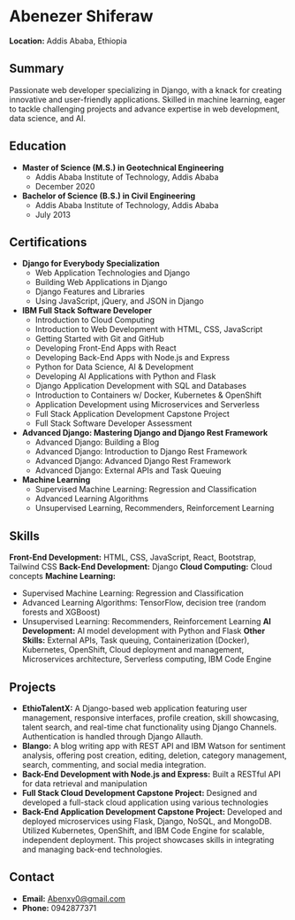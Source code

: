 # Abenezer Shiferaw

**Location:** Addis Ababa, Ethiopia

## Summary

Passionate web developer specializing in Django, with a knack for creating innovative and user-friendly applications. Skilled in machine learning, eager to tackle challenging projects and advance expertise in web development, data science, and AI.

## Education

* **Master of Science (M.S.) in Geotechnical Engineering**
  * Addis Ababa Institute of Technology, Addis Ababa
  * December 2020
* **Bachelor of Science (B.S.) in Civil Engineering**
  * Addis Ababa Institute of Technology, Addis Ababa
  * July 2013

## Certifications

* **Django for Everybody Specialization**
  * Web Application Technologies and Django
  * Building Web Applications in Django
  * Django Features and Libraries
  * Using JavaScript, jQuery, and JSON in Django
* **IBM Full Stack Software Developer**
  * Introduction to Cloud Computing
  * Introduction to Web Development with HTML, CSS, JavaScript
  * Getting Started with Git and GitHub
  * Developing Front-End Apps with React
  * Developing Back-End Apps with Node.js and Express
  * Python for Data Science, AI & Development
  * Developing AI Applications with Python and Flask
  * Django Application Development with SQL and Databases
  * Introduction to Containers w/ Docker, Kubernetes & OpenShift
  * Application Development using Microservices and Serverless
  * Full Stack Application Development Capstone Project
  * Full Stack Software Developer Assessment
* **Advanced Django: Mastering Django and Django Rest Framework**
  * Advanced Django: Building a Blog
  * Advanced Django: Introduction to Django Rest Framework
  * Advanced Django: Advanced Django Rest Framework
  * Advanced Django: External APIs and Task Queuing
* **Machine Learning**
  * Supervised Machine Learning: Regression and Classification
  * Advanced Learning Algorithms
  * Unsupervised Learning, Recommenders, Reinforcement Learning

## Skills

**Front-End Development:** HTML, CSS, JavaScript, React, Bootstrap, Tailwind CSS
**Back-End Development:** Django
**Cloud Computing:** Cloud concepts
**Machine Learning:**
  * Supervised Machine Learning: Regression and Classification
  * Advanced Learning Algorithms: TensorFlow, decision tree (random forests and XGBoost)
  * Unsupervised Learning: Recommenders, Reinforcement Learning
**AI Development:** AI model development with Python and Flask
**Other Skills:** External APIs, Task queuing, Containerization (Docker), Kubernetes, OpenShift, Cloud deployment and management, Microservices architecture, Serverless computing, IBM Code Engine

## Projects

* **EthioTalentX:** A Django-based web application featuring user management, responsive interfaces, profile creation, skill showcasing, talent search, and real-time chat functionality using Django Channels. Authentication is handled through Django Allauth.
* **Blango:** A blog writing app with REST API and IBM Watson for sentiment analysis, offering post creation, editing, deletion, category management, search, commenting, and social media integration.
* **Back-End Development with Node.js and Express:** Built a RESTful API for data retrieval and manipulation
* **Full Stack Cloud Development Capstone Project:** Designed and developed a full-stack cloud application using various technologies
* **Back-End Application Development Capstone Project:** Developed and deployed microservices using Flask, Django, NoSQL, and MongoDB. Utilized Kubernetes, OpenShift, and IBM Code Engine for scalable, independent deployment. This project showcases skills in integrating and managing back-end technologies.

## Contact

* **Email:** Abenxy0@gmail.com
* **Phone:** 0942877371
